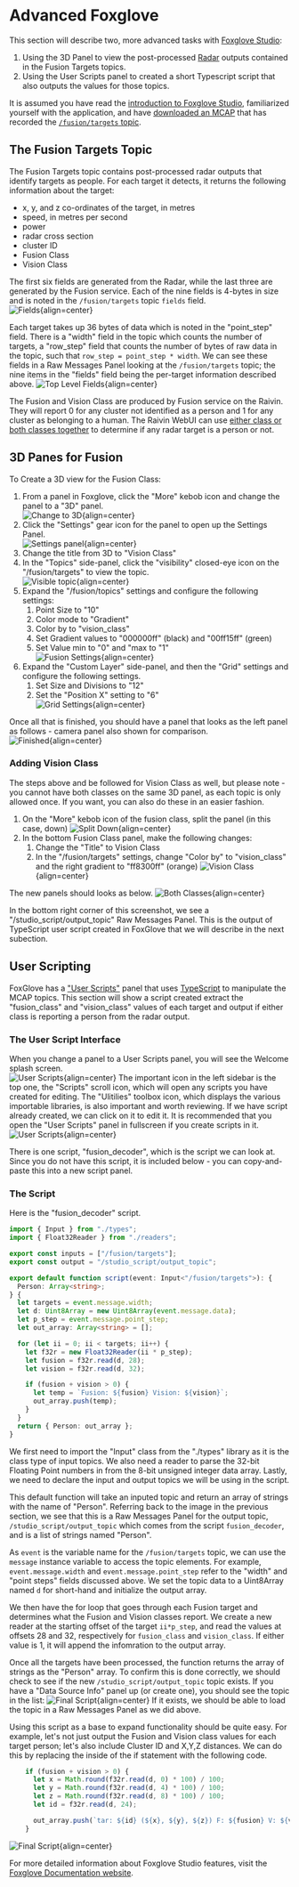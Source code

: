 # Advanced Foxglove
This section will describe two, more advanced tasks with [Foxglove Studio](foxglove.md):
1. Using the 3D Panel to view the post-processed [Radar](radar.md) outputs contained in the Fusion Targets topics.
2. Using the User Scripts panel to created a short Typescript script that also outputs the values for those topics.

It is assumed you have read the [introduction to Foxglove Studio](foxglove.md), familiarized yourself with the application, and have [downloaded an MCAP](recording.md#downloading-and-analysis) that has recorded the [`/fusion/targets` topic](configuration.md#fusion-recording).

## The Fusion Targets Topic
The Fusion Targets topic contains post-processed radar outputs that identify targets as people.  For each target it detects, it returns the following information about the target:
* x, y, and z co-ordinates of the target, in metres
* speed, in metres per second
* power
* radar cross section
* cluster ID
* Fusion Class
* Vision Class

The first six fields are generated from the Radar, while the last three are generated by the Fusion service.  Each of the nine fields is 4-bytes in size and is noted in the `/fusion/targets` topic `fields` field.  
![Fields](static/adv_foxglove-fields.png){align=center}

Each target takes up 36 bytes of data which is noted in the "point_step" field.  There is a "width" field in the topic which counts the number of targets, a "row_step" field that counts the number of bytes of raw data in the topic, such that `row_step = point_step * width`.  We can see these fields in a Raw Messages Panel looking at the `/fusion/targets` topic; the nine items in the "fields" field being the per-target information described above.
![Top Level Fields](static/adv_foxglove-fusion_top_level_fields.png){align=center}

The Fusion and Vision Class are produced by Fusion service on the Raivin.  They will report 0 for any cluster not identified as a person and 1 for any cluster as belonging to a human.  The Raivin WebUI can use [either class or both classes together](configuration.md#draw-pcd) to determine if any radar target is a person or not.

## 3D Panes for Fusion
To Create a 3D view for the Fusion Class:
1. From a panel in Foxglove, click the "More" kebob icon and change the panel to a "3D" panel.  
  ![Change to 3D](static/adv_foxglove-change_panel.png){align=center}
2. Click the "Settings" gear icon for the panel to open up the Settings Panel.  
  ![Settings panel](static/adv_foxglove-settings_panel.png){align=center}
3. Change the title from 3D to "Vision Class"
4. In the "Topics" side-panel, click the "visibility" closed-eye icon on the "/fusion/targets" to view the topic.  
  ![Visible topic](static/adv_foxglove-visible.png){align=center}
5. Expand the "/fusion/topics" settings and configure the following settings:
   1. Point Size to "10"
   2. Color mode to "Gradient"
   3. Color by to "vision_class"
   4. Set Gradient values to "000000ff" (black) and "00ff15ff" (green)
   5. Set Value min to "0" and "max to "1"  
  ![Fusion Settings](static/adv_foxglove-fusion_class.png){align=center}
6. Expand the "Custom Layer" side-panel, and then the "Grid" settings and configure the following settings.
   1. Set Size and Divisions to "12"
   2. Set the "Position X" setting to "6"  
  ![Grid Settings](static/adv_foxglove-grid.png){align=center}

Once all that is finished, you should have a panel that looks as the left panel as follows - camera panel also shown for comparison.  
![Finished](static/adv_foxglove-finished_fusion.png){align=center}

### Adding Vision Class
The steps above and be followed for Vision Class as well, but please note - you cannot have both classes on the same 3D panel, as each topic is only allowed once.  If you want, you can also do these in an easier fashion.
1. On the "More" kebob icon of the fusion class, split the panel (in this case, down)
  ![Split Down](static/adv_foxglove-splitdown.png){align=center}
2. In the bottom Fusion Class panel, make the following changes:
   1. Change the "Title" to Vision Class
   2. In the "/fusion/targets" settings, change "Color by" to "vision_class" and the right gradient to "ff8300ff" (orange)
  ![Vision Class](static/adv_foxglove-vision_class.png){align=center}

The new panels should looks as below.
![Both Classes](static/adv_foxglove-both_class.png){align=center}

In the bottom right corner of this screenshot, we see a "/studio_script/output_topic" Raw Messages Panel.  This is the output of TypeScript user script created in FoxGlove that we will describe in the next subection.

## User Scripting
FoxGlove has a ["User Scripts"][fg_us] panel that uses [TypeScript][typescript] to manipulate the MCAP topics.  This section will show a script created extract the "fusion_class" and "vision_class" values of each target and output if either class is reporting a person from the radar output.

### The User Script Interface
When you change a panel to a User Scripts panel, you will see the Welcome splash screen.  
![User Scripts](static/adv_foxglove-user_scripts.png){align=center}
The important icon in the left sidebar is the top one, the "Scripts" scroll icon, which will open any scripts you have created for editing.  The "Ulitilies" toolbox icon, which displays the various importable libraries, is also important and worth reviewing.  If we have script already created, we can click on it to edit it.  It is recommended that you open the "User Scripts" panel in fullscreen if you create scripts in it.
![User Scripts](static/adv_foxglove-scripts.png){align=center}

There is one script, "fusion_decoder", which is the script we can look at. Since you do not have this script, it is included below - you can copy-and-paste this into a new script panel.

### The Script
Here is the "fusion_decoder" script.

```TypeScript
import { Input } from "./types";
import { Float32Reader } from "./readers";

export const inputs = ["/fusion/targets"];
export const output = "/studio_script/output_topic";

export default function script(event: Input<"/fusion/targets">): {
  Person: Array<string>;
} {
  let targets = event.message.width;
  let d: Uint8Array = new Uint8Array(event.message.data);
  let p_step = event.message.point_step;
  let out_array: Array<string> = [];

  for (let ii = 0; ii < targets; ii++) {
    let f32r = new Float32Reader(ii * p_step);
    let fusion = f32r.read(d, 28);
    let vision = f32r.read(d, 32);

    if (fusion + vision > 0) {
      let temp = `Fusion: ${fusion} Vision: ${vision}`;
      out_array.push(temp);
    }
  }
  return { Person: out_array };
}
```
We first need to import the "Input" class from the "./types" library as it is the class type of input topics.  We also need a reader to parse the 32-bit Floating Point numbers in from the 8-bit unsigned integer data array.  Lastly, we need to declare the input and output topics we will be using in the script.

This default function will take an inputed topic and return an array of strings with the name of "Person".  Referring back to the image in the previous section, we see that this is a Raw Messages Panel for the output topic, `/studio_script/output_topic` which comes from the script `fusion_decoder`, and is a list of strings named "Person".

As `event` is the variable name for the `/fusion/targets` topic, we can use the `message` instance variable to access the topic elements.  For example, `event.message.width` and `event.message.point_step` refer to the "width" and "point steps" fields discussed above.  We set the topic data to a Uint8Array named `d` for short-hand and initialize the output array.

We then have the for loop that goes through each Fusion target and determines what the Fusion and Vision classes report.  We create a new reader at the starting offset of the target ``ii*p_step``, and read the values at offsets 28 and 32, respectively for `fusion_class` and `vision_class`.  If either value is 1, it will append the infomration to the output array.

Once all the targets have been processed, the function returns the array of strings as the "Person" array.  To confirm this is done correctly, we should check to see if the new `/studio_script/output_topic` topic exists.  If you have a "Data Source Info" panel up (or create one), you should see the topic in the list:
![Final Script](static/adv_foxglove-data_source_info.png){align=center}
If it exists, we should be able to load the topic in a Raw Messages Panel as we did above.

Using this script as a base to expand functionality should be quite easy.  For example, let's not just output the Fusion and Vision class values for each target person; let's also include Cluster ID and X,Y,Z distances.  We can do this by replacing the inside of the if statement with the following code.

```TypeScript
    if (fusion + vision > 0) {
      let x = Math.round(f32r.read(d, 0) * 100) / 100;
      let y = Math.round(f32r.read(d, 4) * 100) / 100;
      let z = Math.round(f32r.read(d, 8) * 100) / 100;
      let id = f32r.read(d, 24);

      out_array.push(`tar: ${id} (${x}, ${y}, ${z}) F: ${fusion} V: ${vision}`);
    }
```

![Final Script](static/adv_foxglove-script_final.png){align=center}

For more detailed information about Foxglove Studio features, visit the [Foxglove Documentation website][foxglove_doc].

[fg_us]: https://docs.foxglove.dev/docs/visualization/panels/user-scripts
[typescript]: https://www.typescriptlang.org/
[foxglove_doc]: https://docs.foxglove.dev/docs/introduction/